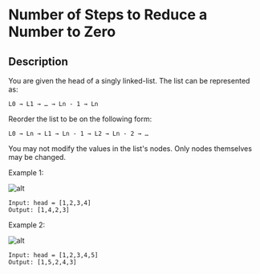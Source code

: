 # Number of Steps to Reduce a Number to Zero
## Description

You are given the head of a singly linked-list. The list can be represented as:

```
L0 → L1 → … → Ln - 1 → Ln
```
Reorder the list to be on the following form:

```
L0 → Ln → L1 → Ln - 1 → L2 → Ln - 2 → …
```
You may not modify the values in the list's nodes. Only nodes themselves may be changed.

Example 1:

![alt](https://assets.leetcode.com/uploads/2021/03/04/reorder1linked-list.jpg)
```
Input: head = [1,2,3,4]
Output: [1,4,2,3]
```

Example 2:

![alt](https://assets.leetcode.com/uploads/2021/03/09/reorder2-linked-list.jpg)
```
Input: head = [1,2,3,4,5]
Output: [1,5,2,4,3]
```